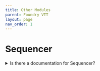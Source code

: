 ```yaml
---
title: Other Modules
parent: Foundry VTT
layout: page
nav_order: 1
---
```

# Sequencer

<details markdown="block">
<summary>Is there a documentation for Sequencer?</summary>

> _Yes! Here is the link to the [Sequencer wiki](https://fantasycomputer.works/FoundryVTT-Sequencer/#/)_

#### Sequencer Documentation
</details>